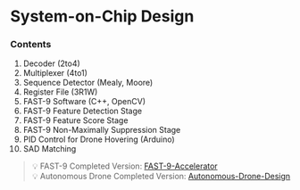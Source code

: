 # System-on-Chip Design

### Contents
1. Decoder (2to4)
2. Multiplexer (4to1)
3. Sequence Detector (Mealy, Moore)
4. Register File (3R1W)
5. FAST-9 Software (C++, OpenCV)
6. FAST-9 Feature Detection Stage
7. FAST-9 Feature Score Stage
8. FAST-9 Non-Maximally Suppression Stage
9. PID Control for Drone Hovering (Arduino)
10. SAD Matching

> :bulb: FAST-9 Completed Version: [FAST-9-Accelerator](https://github.com/ISKU/FAST9-Accelerator) <br>
> :bulb: Autonomous Drone Completed Version: [Autonomous-Drone-Design](https://github.com/ISKU/Autonomous-Drone-Design)

